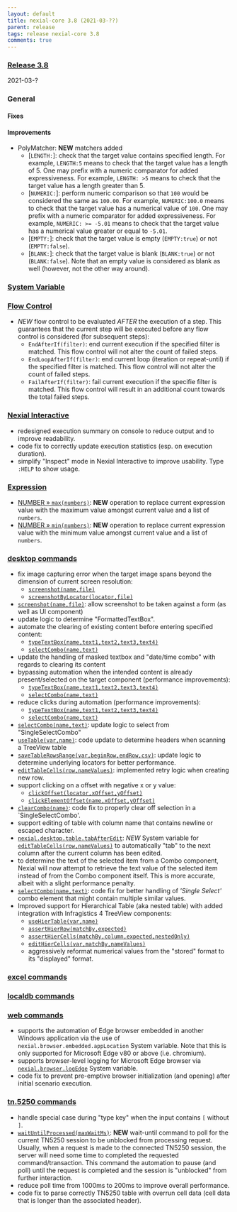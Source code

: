 ```yaml
---
layout: default
title: nexial-core 3.8 (2021-03-??)
parent: release
tags: release nexial-core 3.8
comments: true
---
```


### <a href="https://github.com/nexiality/nexial-core/releases/tag/nexial-core-v3.8_????" class="external-link" target="_nexial_link">Release 3.8</a>
2021-03-?


### General
#### Fixes

#### Improvements
- PolyMatcher: **NEW** matchers added
  - [`LENGTH:`]: check that the target value contains specified length. For example, `LENGTH:5` means to 
    check that the target value has a length of 5. One may prefix with a numeric comparator for added expressiveness. 
    For example, `LENGTH: >5` means to check that the target value has a length greater than 5.
  - [`NUMERIC:`]: perform numeric comparison so that `100` would be considered the same as `100.00`. For example, 
    `NUMERIC:100.0` means to check that the target value has a numerical value of `100`. One may prefix with a numeric 
    comparator for added expressiveness. For example, `NUMERIC: >= -5.01` means to check that the target value has a 
    numerical value greater or equal to `-5.01`.
  - [`EMPTY:`]: check that the target value is empty (`EMPTY:true`) or not (`EMPTY:false`).
  - [`BLANK:`]: check that the target value is blank (`BLANK:true`) or not (`BLANK:false`). Note that an empty value is
    considered as blank as well (however, not the other way around).


### [System Variable](../systemvars)


### [Flow Control](../flowcontrols)
- *NEW* flow control to be evaluated *AFTER* the execution of a step. This guarantees that the current step will be 
  executed before any flow control is considered (for subsequent steps):
  - `EndAfterIf(filter)`: end current execution if the specified filter is matched. This flow control will not alter 
    the count of failed steps.
  - `EndLoopAfterIf(filter)`: end current loop (iteration or repeat-until) if the specified filter is matched. This 
    flow control will not alter the count of failed steps.
  - `FailAfterIf(filter)`: fail current execution if the specifie filter is matched. This flow control will result in 
    an additional count towards the total failed steps.


### [Nexial Interactive](../interactive)
- redesigned execution summary on console to reduce output and to improve readability.
- code fix to correctly update execution statistics (esp. on execution duration).
- simplify "Inspect" mode in Nexial Interactive to improve usability. Type `:HELP` to show usage.


### [Expression](../expressions)
- [NUMBER &raquo; `max(numbers)`](../expressions/NUMBERexpression#maxnumbers): **NEW** operation to replace current 
  expression value with the maximum value amongst current value and a list of `numbers`.
- [NUMBER &raquo; `min(numbers)`](../expressions/NUMBERexpression#minnumbers): **NEW** operation to replace current 
  expression value with the minimum value amongst current value and a list of `numbers`.


### [desktop commands](../commands/desktop)
- fix image capturing error when the target image spans beyond the dimension of current screen resolution:
  - [`screenshot(name,file)`](../commands/desktop/screenshot(name,file))
  - [`screenshotByLocator(locator,file)`](../commands/desktop/screenshotByLocator(locator,file))
- [`screenshot(name,file)`](../commands/desktop/screenshot(name,file)): allow screenshot to be taken against a form 
  (as well as UI component)
- update logic to determine "FormattedTextBox".
- automate the clearing of existing content before entering specified content:
  - [`typeTextBox(name,text1,text2,text3,text4)`](../commands/desktop/typeTextBox(name,text1,text2,text3,text4))
  - [`selectCombo(name,text)`](../commands/desktop/selectCombo(name,text))
- update the handling of masked textbox and "date/time combo" with regards to clearing its content
- bypassing automation when the intended content is already present/selected on the target component (performance improvements):
  - [`typeTextBox(name,text1,text2,text3,text4)`](../commands/desktop/typeTextBox(name,text1,text2,text3,text4))
  - [`selectCombo(name,text)`](../commands/desktop/selectCombo(name,text))
- reduce clicks during automation (performance improvements):
  - [`typeTextBox(name,text1,text2,text3,text4)`](../commands/desktop/typeTextBox(name,text1,text2,text3,text4))
  - [`selectCombo(name,text)`](../commands/desktop/selectCombo(name,text))
- [`selectCombo(name,text)`](../commands/desktop/selectCombo(name,text)): update logic to select from "SingleSelectCombo"
- [`useTable(var,name)`](../commands/desktop/useTable(var,name)): code update to determine headers when scanning a 
  TreeView table
- [`saveTableRowsRange(var,beginRow,endRow,csv)`](../commands/desktop/saveTableRowsRange(var,beginRow,endRow,csv)): 
  update logic to determine underlying locators for better performance.
- [`editTableCells(row,nameValues)`](../commands/desktop/editTableCells(row,nameValues)): implemented retry logic when 
  creating new row.
- support clicking on a offset with negative x or y value:
	- [`clickOffset(locator,xOffset,yOffset)`](../commands/desktop/clickOffset(locator,xOffset,yOffset))
	- [`clickElementOffset(name,xOffset,yOffset)`](../commands/desktop/clickElementOffset(name,xOffset,yOffset))
- [`clearCombo(name)`](../commands/desktop/clearCombo(name)): code fix to properly clear off selection in a 
  `SingleSelectCombo'.
- support editing of table with column name that contains newline or escaped character. 
- [`nexial.desktop.table.tabAfterEdit`](../systemvars/index.html#nexial.desktop.table.tabAfterEdit): *NEW* System 
  variable for [`editTableCells(row,nameValues)`](../commands/desktop/editTableCells(row,nameValues)) to automatically 
  "tab" to the next column after the current column has been edited.
- to determine the text of the selected item from a Combo component, Nexial will now attempt to retrieve the text 
  value of the selected item instead of from the Combo component itself. This is more accurate, albeit with a slight 
  performance penalty. 
- [`selectCombo(name,text)`](../commands/desktop/selectCombo(name,text)): code fix for better handling of 
  _'Single Select'_ combo element that might contain multiple similar values. 
- Improved support for Hierarchical Table (aka nested table) with added integration with Infragistics 4 TreeView components:
  - [`useHierTable(var,name)`](../commands/desktop/useHierTable(var,name))
  - [`assertHierRow(matchBy,expected)`](../commands/desktop/assertHierRow(matchBy,expected)) 
  - [`assertHierCells(matchBy,column,expected,nestedOnly)`](../commands/desktop/assertHierCells(matchBy,column,expected,nestedOnly))
  - [`editHierCells(var,matchBy,nameValues)`](../commands/desktop/assertHierCells(matchBy,column,expected,nestedOnly))
   - aggressively reformat numerical values from the "stored" format to its "displayed" format.


### [excel commands](../commands/excel)


### [localdb commands](../commands/localdb)


### [web commands](../commands/web)
- supports the automation of Edge browser embedded in another Windows application via the use of 
  `nexial.browser.embedded.appLocation` System variable. Note that this is only supported for Microsoft Edge v80 or 
  above (i.e. chromium).
- supports browser-level logging for Microsoft Edge browser via 
  [`nexial.browser.logEdge`](../systemvars/index.html#nexial.browser.logEdge) System variable. 
- code fix to prevent pre-emptive browser initialization (and opening) after initial scenario execution. 


### [tn.5250 commands](../commands/tn.5250)
- handle special case during "type key" when the input contains `[` without `]`.
- [`waitUntilProcessed(maxWaitMs)`](../commands/tn.5250/waitUntilProcessed(maxWaitMs)): **NEW** wait-until command to
  poll for the current TN5250 session to be unblocked from processing request. Usually, when a request is made to the 
  connected TN5250 session, the server will need some time to completed the requested command/transaction. This command
  the automation to pause (and poll) until the request is completed and the session is "unblocked" from further 
  interaction.
- reduce poll time from 1000ms to 200ms to improve overall performance.
- code fix to parse correctly TN5250 table with overrun cell data (cell data that is longer than the associated header).  